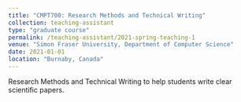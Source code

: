 ```yaml
---
title: "CMPT700: Research Methods and Technical Writing"
collection: teaching-assistant
type: "graduate course"
permalink: /teaching-assistant/2021-spring-teaching-1
venue: "Simon Fraser University, Department of Computer Science"
date: 2021-01-01
location: "Burnaby, Canada"
---
```


Research Methods and Technical Writing to help students write clear scientific papers.

